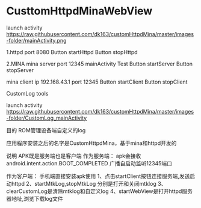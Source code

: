 # CusttomHttpdMinaWebView

launch activity 
https://raw.githubusercontent.com/dk163/customHttpdMina/master/images-folder/mainActivity.png

1.httpd port 8080 Button startHttpd Button stopHttpd

2.MINA 
mina server port 12345
mainActivity Test 
Button startServer 
Button stopServer

mina client ip 192.168.43.1 port 12345 
Button startClient 
Button stopClient

CustomLog tools

launch activity 
https://raw.githubusercontent.com/dk163/customHttpdMina/master/images-folder/CustomLog_mainActivity

目的
ROM管理设备端自定义的log

应用程序安装之后的名字是CustomHttpdMina，基于mina和httpd开发的

说明
APK既是服务端也是客户端
作为服务端：
apk会接收android.intent.action.BOOT_COMPLETED 广播自启动监听12345端口

作为客户端：
手机端直接安装apk使用
1、点击startClient按钮连接服务端,发送启动httpd
2、startMtkLog,stopMtkLog 分别是打开和关闭mtklog
3、clearCustomLog是清除mtklog和自定义log
4、startWebView是打开httpd服务器地址,浏览下载log文件
